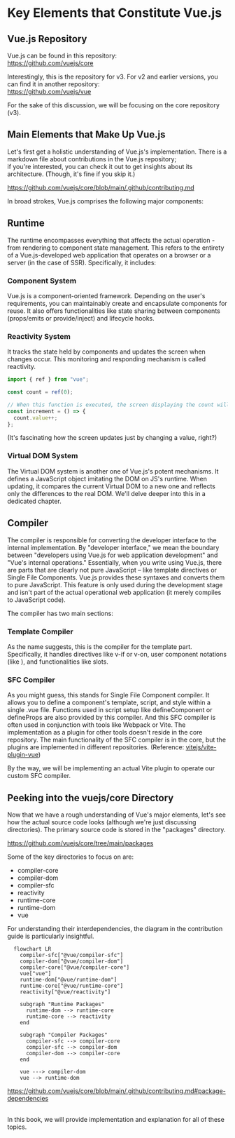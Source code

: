 # Key Elements that Constitute Vue.js

## Vue.js Repository

Vue.js can be found in this repository:  
https://github.com/vuejs/core

Interestingly, this is the repository for v3. For v2 and earlier versions, you can find it in another repository:  
https://github.com/vuejs/vue

For the sake of this discussion, we will be focusing on the core repository (v3).

## Main Elements that Make Up Vue.js

Let's first get a holistic understanding of Vue.js's implementation. There is a markdown file about contributions in the Vue.js repository;  
if you're interested, you can check it out to get insights about its architecture. (Though, it's fine if you skip it.)

https://github.com/vuejs/core/blob/main/.github/contributing.md

In broad strokes, Vue.js comprises the following major components:

## Runtime

The runtime encompasses everything that affects the actual operation - from rendering to component state management. This refers to the entirety of a Vue.js-developed web application that operates on a browser or a server (in the case of SSR). Specifically, it includes:

### Component System

Vue.js is a component-oriented framework. Depending on the user's requirements, you can maintainably create and encapsulate components for reuse. It also offers functionalities like state sharing between components (props/emits or provide/inject) and lifecycle hooks.

### Reactivity System

It tracks the state held by components and updates the screen when changes occur. This monitoring and responding mechanism is called reactivity.

```ts
import { ref } from "vue";

const count = ref(0);

// When this function is executed, the screen displaying the count will also update
const increment = () => {
  count.value++;
};
```

(It's fascinating how the screen updates just by changing a value, right?)

### Virtual DOM System

The Virtual DOM system is another one of Vue.js's potent mechanisms. It defines a JavaScript object imitating the DOM on JS's runtime. When updating, it compares the current Virtual DOM to a new one and reflects only the differences to the real DOM. We'll delve deeper into this in a dedicated chapter.

## Compiler

The compiler is responsible for converting the developer interface to the internal implementation. By "developer interface," we mean the boundary between "developers using Vue.js for web application development" and "Vue's internal operations." Essentially, when you write using Vue.js, there are parts that are clearly not pure JavaScript – like template directives or Single File Components. Vue.js provides these syntaxes and converts them to pure JavaScript. This feature is only used during the development stage and isn't part of the actual operational web application (it merely compiles to JavaScript code).

The compiler has two main sections:

### Template Compiler

As the name suggests, this is the compiler for the template part. Specifically, it handles directives like v-if or v-on, user component notations (like <Counter />), and functionalities like slots.

### SFC Compiler

As you might guess, this stands for Single File Component compiler. It allows you to define a component's template, script, and style within a single .vue file. Functions used in script setup like defineComponent or defineProps are also provided by this compiler. And this SFC compiler is often used in conjunction with tools like Webpack or Vite. The implementation as a plugin for other tools doesn't reside in the core repository. The main functionality of the SFC compiler is in the core, but the plugins are implemented in different repositories.
(Reference: [vitejs/vite-plugin-vue](https://github.com/vitejs/vite-plugin-vue))

By the way, we will be implementing an actual Vite plugin to operate our custom SFC compiler.

## Peeking into the vuejs/core Directory

Now that we have a rough understanding of Vue's major elements, let's see how the actual source code looks (although we're just discussing directories). The primary source code is stored in the "packages" directory.

https://github.com/vuejs/core/tree/main/packages

Some of the key directories to focus on are:

- compiler-core
- compiler-dom
- compiler-sfc
- reactivity
- runtime-core
- runtime-dom
- vue

For understanding their interdependencies, the diagram in the contribution guide is particularly insightful.

```mermaid
  flowchart LR
    compiler-sfc["@vue/compiler-sfc"]
    compiler-dom["@vue/compiler-dom"]
    compiler-core["@vue/compiler-core"]
    vue["vue"]
    runtime-dom["@vue/runtime-dom"]
    runtime-core["@vue/runtime-core"]
    reactivity["@vue/reactivity"]

    subgraph "Runtime Packages"
      runtime-dom --> runtime-core
      runtime-core --> reactivity
    end

    subgraph "Compiler Packages"
      compiler-sfc --> compiler-core
      compiler-sfc --> compiler-dom
      compiler-dom --> compiler-core
    end

    vue ---> compiler-dom
    vue --> runtime-dom

```

https://github.com/vuejs/core/blob/main/.github/contributing.md#package-dependencies

<br/>
In this book, we will provide implementation and explanation for all of these topics.
